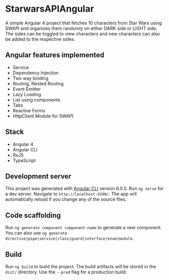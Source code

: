 # StarwarsAPIAngular

A simple Angular 4 project that fetches 10 characters from Star Wars using SWAPI and organizes them randomly on either DARK side or LIGHT side.
The sides can be toggled to view characters and new characters can also be added to the respective sides.

## Angular features implemented
* Service
* Dependency Injection
* Two way binding
* Routing, Nested Routing
* Event Emitter
* Lazy Loading
* List using components
* Tabs
* Reactive Forms
* HttpClient Module for SWAPI

## Stack
* Angular 4
* Angular CLI
* RxJS
* TypeScript


## Development server
This project was generated with [Angular CLI](https://github.com/angular/angular-cli) version 6.0.5.
Run `ng serve` for a dev server. Navigate to `http://localhost:4200/`. The app will automatically reload if you change any of the source files.

## Code scaffolding

Run `ng generate component component-name` to generate a new component. You can also use `ng generate directive|pipe|service|class|guard|interface|enum|module`.

## Build

Run `ng build` to build the project. The build artifacts will be stored in the `dist/` directory. Use the `--prod` flag for a production build.

